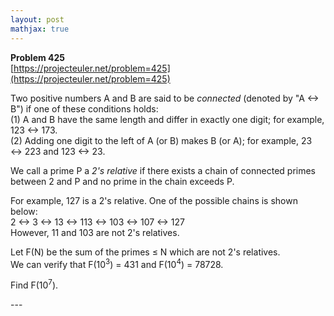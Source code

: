 ```yaml
---
layout: post
mathjax: true
---
```

**Problem 425**  
[https://projecteuler.net/problem=425](https://projecteuler.net/problem=425)

<p>
Two positive numbers A and B are said to be <i>connected</i> (denoted by "A ↔ B") if one of these conditions holds:<br />
(1) A and B have the same length and differ in exactly one digit; for example, 123 ↔ 173.<br />
(2) Adding one digit to the left of A (or B) makes B (or A); for example, 23 ↔ 223 and 123 ↔ 23.
</p>
<p>
We call a prime P a <i>2's relative</i> if there exists a chain of connected primes between 2 and P and no prime in the chain exceeds P.
</p>
<p>
For example, 127 is a 2's relative. One of the possible chains is shown below:<br />
2 ↔ 3 ↔ 13 ↔ 113 ↔ 103 ↔ 107 ↔ 127<br />
However, 11 and 103 are not 2's relatives.
</p>
<p>
Let F(N) be the sum of the primes ≤ N which are not 2's relatives.<br />
We can verify that F(10<sup>3</sup>) = 431 and F(10<sup>4</sup>) = 78728.
</p>
<p>
Find F(10<sup>7</sup>).
</p>
---
